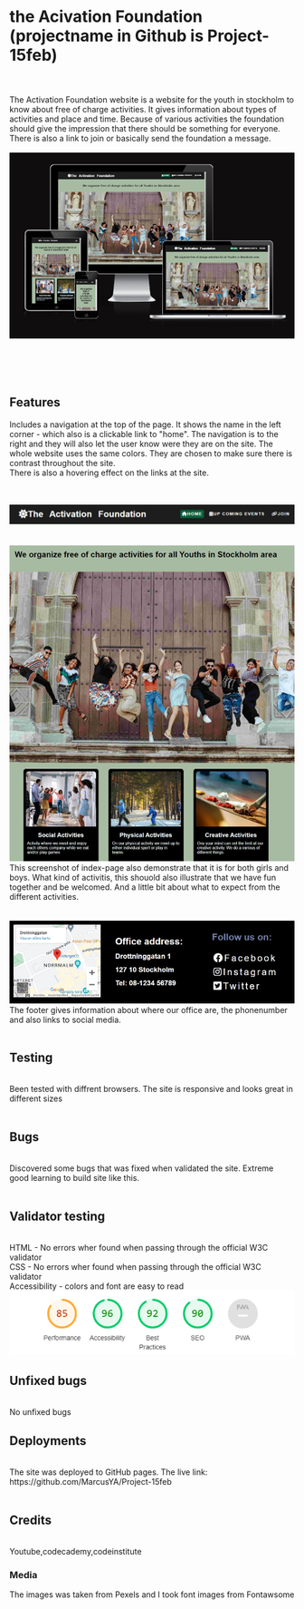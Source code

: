 # the Acivation Foundation (projectname in Github is Project-15feb)
<br />
<br />
The Activation Foundation website is a website for the youth in stockholm to know about free of charge activities. It gives information about types of activities and place and time. Because of various activities the foundation should give the impression that there should be something for everyone. There is also a link to join or basically send the foundation a message.
<br />
<br />
<img src="assets/images/readmeimages/differentDesktops.png" alt="Alt text" title="Optional title">
<br />
<br />
<br />
<br />
<br />

## Features

Includes a navigation at the top of the page. It shows the name in the left corner - which also is a clickable link to "home". The navigation is to the right and they will also let the user know were they are on the site. The whole website uses the same colors. They are chosen to make sure there is contrast throughout the site. 
<br />
There is also a hovering effect on the links at the site.


<br />
<br />
<img src="assets/images/readmeimages/navbar.png" alt="Alt text" title="Optional title">

<br />
<br />
<br />


<img src="assets/images/readmeimages/startingImages.jpg" alt="Alt text" title="Optional title">
This screenshot of index-page also demonstrate that it is for both girls and boys. What kind of activitis, this shouold also illustrate that we have fun together and be welcomed. And a little bit about what to expect from the different activities.

<br />
<br />
<br />
<img src="assets/images/readmeimages/footerReadme.jpg" alt="Alt text" title="Optional title">
The footer gives information about where our office are, the phonenumber and also links to social media.


<br />
<br />

## Testing
<br />
Been tested with diffrent browsers. The site is responsive and looks great in different sizes
<br />
<br />

## Bugs
<br />
Discovered some bugs that was fixed when validated the site. Extreme good learning to build site like this.
<br />
<br />

## Validator testing
<br />
HTML - No errors wher found when passing through the official W3C validator
<br />
CSS - No errors wher found when passing through the official W3C validator
<br />
Accessibility - colors and font are easy to read
<br />
<img src="assets/images/readmeimages/Lighthouse.png" alt="Alt text" title="Optional title">
<br />

## Unfixed bugs
<br />
No unfixed bugs
<br />

## Deployments
<br />
The site was deployed to GitHub pages. The live link: https://github.com/MarcusYA/Project-15feb
<br />
<br />

## Credits
<br />
Youtube,codecademy,codeinstitute
<br />

### Media
The images was taken from Pexels and I took font images from Fontawsome

